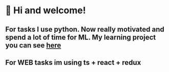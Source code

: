 # 👋 Hi and welcome!


## For tasks I use python. Now really motivated and spend a lot of time for ML. My learning project you can see [here](https://github.com/eugeneMaximovHub/ml_learn_project)

## For WEB tasks im using ts + react + redux

